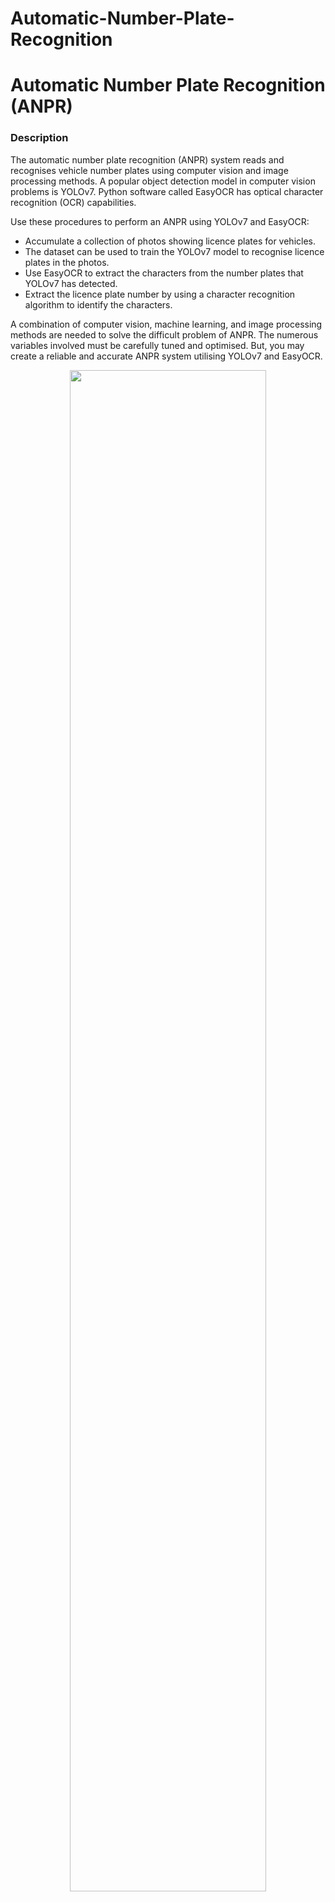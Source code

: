 # Automatic-Number-Plate-Recognition
# Automatic Number Plate Recognition (ANPR)

### Description

The automatic number plate recognition (ANPR) system reads and recognises vehicle number plates using computer vision and image processing methods. A popular object detection model in computer vision problems is YOLOv7. Python software called EasyOCR has optical character recognition (OCR) capabilities.

Use these procedures to perform an ANPR using YOLOv7 and EasyOCR:

* Accumulate a collection of photos showing licence plates for vehicles.
* The dataset can be used to train the YOLOv7 model to recognise licence plates in the photos.
* Use EasyOCR to extract the characters from the number plates that YOLOv7 has detected.
* Extract the licence plate number by using a character recognition algorithm to identify the characters.

A combination of computer vision, machine learning, and image processing methods are needed to solve the difficult problem of ANPR. The numerous variables involved must be carefully tuned and optimised. But, you may create a reliable and accurate ANPR system utilising YOLOv7 and EasyOCR.
<div align="center">
    <img src="./performance.png" width="79%"/>
</div>


